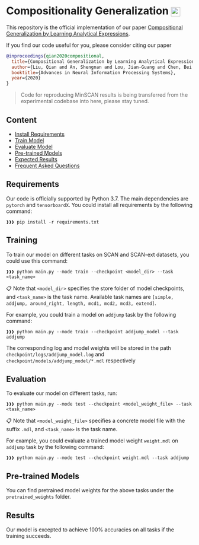 # Compositionality Generalization <img src="https://pytorch.org/assets/images/logo-dark.svg" height = "25" align=center />

This repository is the official implementation of our paper [Compositional Generalization by Learning Analytical Expressions](https://arxiv.org/pdf/2006.10627.pdf).

If you find our code useful for you, please consider citing our paper

```bib
@inproceedings{qian2020compositional,
  title={Compositional Generalization by Learning Analytical Expressions},
  author={Liu, Qian and An, Shengnan and Lou, Jian-Guang and Chen, Bei and Lin, Zeqi and Gao, Yan and Zhou, Bin and Zheng, Nanning and Zhang, Dongmei},
  booktitle={Advances in Neural Information Processing Systems},
  year={2020}
}
```

> Code for reproducing MinSCAN results is being transferred from the experimental codebase into here, please stay tuned. 

## Content

- [Install Requirements](#requirements)
- [Train Model](#training)
- [Evaluate Model](#evaluation)
- [Pre-trained Models](#pre-trained-models)
- [Expected Results](#results)
- [Frequent Asked Questions](#faq)


## Requirements

Our code is officially supported by Python 3.7. The main dependencies are `pytorch` and `tensorboardX`.
You could install all requirements by the following command:

```console
❱❱❱ pip install -r requirements.txt
```

## Training

To train our model on different tasks on SCAN and SCAN-ext datasets, you could use this command:

```console
❱❱❱ python main.py --mode train --checkpoint <model_dir> --task <task_name>
```

📋 Note that `<model_dir>` specifies the store folder of model checkpoints, and `<task_name>` is the task name.
Available task names are `[simple, addjump, around_right, length, mcd1, mcd2, mcd3, extend]`.

For example, you could train a model on `addjump` task by the following command:

```console
❱❱❱ python main.py --mode train --checkpoint addjump_model --task addjump
```

The corresponding log and model weights will be stored in the path `checkpoint/logs/addjump_model.log` and `checkpoint/models/addjump_model/*.mdl` respectively

## Evaluation

To evaluate our model on different tasks, run:

```console
❱❱❱ python main.py --mode test --checkpoint <model_weight_file> --task <task_name>
```

📋 Note that `<model_weight_file>` specifies a concrete model file with the suffix `.mdl`, and `<task_name>` is the task name.

For example, you could evaluate a trained model weight `weight.mdl` on `addjump` task by the following command:

```console
❱❱❱ python main.py --mode test --checkpoint weight.mdl --task addjump
```

## Pre-trained Models

You can find pretrained model weights for the above tasks under the `pretrained_weights` folder.


## Results

Our model is excepted to achieve 100% accuracies on all tasks if the training succeeds.
